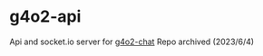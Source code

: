 # g4o2-api
Api and socket.io server for <a href="github.com/g4o2/PHP-SQL-Chat">g4o2-chat</a>
Repo archived (2023/6/4)
